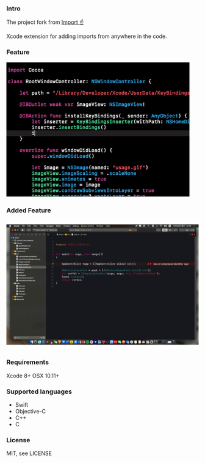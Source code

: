 ### Intro

The project fork from [Import ☝️](https://github.com/markohlebar/Import)

Xcode extension for adding imports from anywhere in the code. 

### Feature
![usage.gif](/Resources/usage.gif)

### Added Feature
![usage.gif](/Resources/2.gif)


### Requirements
Xcode 8+
OSX 10.11+

### Supported languages
- Swift
- Objective-C
- C++
- C

### License

MIT, see LICENSE


